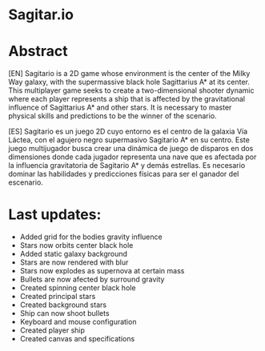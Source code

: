 # Sagitar.io

# Abstract

[EN] Sagitario is a 2D game whose environment is the center of the Milky Way galaxy, with the supermassive black hole Sagittarius A* at its center. This multiplayer game seeks to create a two-dimensional shooter dynamic where each player represents a ship that is affected by the gravitational influence of Sagittarius A* and other stars. It is necessary to master physical skills and predictions to be the winner of the scenario.

[ES] Sagitario es un juego 2D cuyo entorno es el centro de la galaxia Vía Láctea, con el agujero negro supermasivo Sagitario A* en su centro. Este juego multijugador busca crear una dinámica de juego de disparos en dos dimensiones donde cada jugador representa una nave que es afectada por la influencia gravitatoria de Sagitario A* y demás estrellas. Es necesario dominar las habilidades y predicciones físicas para ser el ganador del escenario.

# Last updates:

- Added grid for the bodies gravity influence
- Stars now orbits center black hole
- Added static galaxy background
- Stars are now rendered with blur
- Stars now explodes as supernova at certain mass
- Bullets are now afected by surround gravity
- Created spinning center black hole
- Created principal stars
- Created background stars
- Ship can now shoot bullets
- Keyboard and mouse configuration
- Created player ship
- Created canvas and specifications
